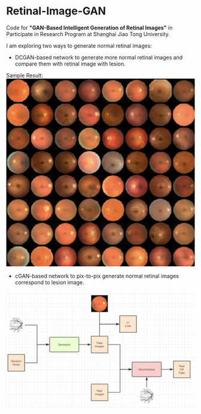 # Retinal-Image-GAN

Code for **"GAN-Based Intelligent Generation of Retinal Images"** in Participate in Research Program at Shanghai Jiao Tong University.

I am exploring two ways to generate normal retinal images:

* DCGAN-based network to generate more normal retinal images and compare them with retinal image with lesion.

Sample Result:
![](./result/DCGAN.png)

* cGAN-based network to pix-to-pix generate normal retinal images correspond to lesion image.

![](./result/network.png)

